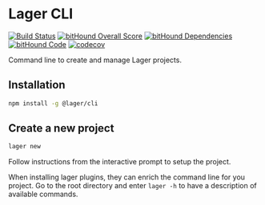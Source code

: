 Lager CLI
===

[![Build Status](https://travis-ci.org/lagerjs/cli.svg)](https://travis-ci.org/lagerjs/cli)
[![bitHound Overall Score](https://www.bithound.io/github/lagerjs/cli/badges/score.svg)](https://www.bithound.io/github/lagerjs/cli)
[![bitHound Dependencies](https://www.bithound.io/github/lagerjs/cli/badges/dependencies.svg)](https://www.bithound.io/github/lagerjs/cli/dev/dependencies/npm)
[![bitHound Code](https://www.bithound.io/github/lagerjs/cli/badges/code.svg)](https://www.bithound.io/github/lagerjs/cli)
[![codecov](https://codecov.io/gh/lagerjs/cli/branch/dev/graph/badge.svg)](https://codecov.io/gh/lagerjs/cli)

Command line to create and manage Lager projects.

Installation
---

```bash
npm install -g @lager/cli
```

Create a new project
---

```bash
lager new
```

Follow instructions from the interactive prompt to setup the project.

When installing lager plugins, they can enrich the command line for you project. Go to the root directory and enter `lager -h` to have a description of
available commands.
